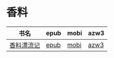 # 香料

| 书名 | epub | mobi | azw3 |
| --- | --- | --- | --- |
| [香料漂流记](http://ct.dalanmei.com/f/31084289-571811727-bc9efc) | [epub](http://ct.dalanmei.com/f/31084289-571811727-bc9efc) | [mobi](http://ct.dalanmei.com/f/31084289-571542222-1d71b8) | [azw3](http://ct.dalanmei.com/f/31084289-572196423-fd1a53) |
